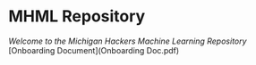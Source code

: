 # MHML Repository
*Welcome to the Michigan Hackers Machine Learning Repository*
[Onboarding Document](Onboarding Doc.pdf)
